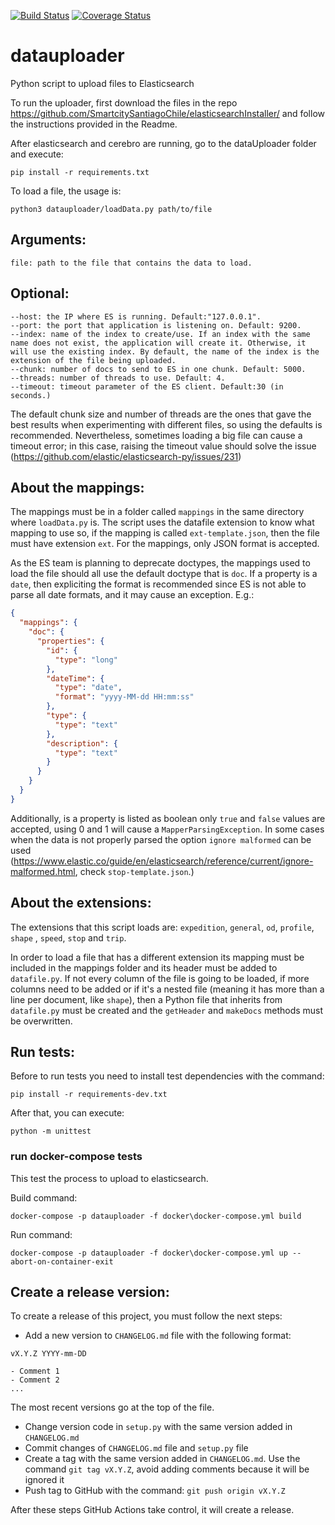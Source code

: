 [![Build Status](https://travis-ci.com/SmartcitySantiagoChile/dataUploader.svg?branch=master)](https://travis-ci.com/SmartcitySantiagoChile/dataUploader)   [![Coverage Status](https://coveralls.io/repos/github/SmartcitySantiagoChile/dataUploader/badge.svg?branch=master)](https://coveralls.io/github/SmartcitySantiagoChile/dataUploader?branch=master)

# datauploader

Python script to upload files to Elasticsearch

To run the uploader, first download the files in the
repo https://github.com/SmartcitySantiagoChile/elasticsearchInstaller/ and follow the instructions provided in the
Readme.

After elasticsearch and cerebro are running, go to the dataUploader folder and execute:

```shell
pip install -r requirements.txt
```

To load a file, the usage is:

```shell
python3 datauploader/loadData.py path/to/file
```

## Arguments:

    file: path to the file that contains the data to load.

## Optional:

    --host: the IP where ES is running. Default:"127.0.0.1".
    --port: the port that application is listening on. Default: 9200.
    --index: name of the index to create/use. If an index with the same name does not exist, the application will create it. Otherwise, it will use the existing index. By default, the name of the index is the extension of the file being uploaded.
    --chunk: number of docs to send to ES in one chunk. Default: 5000.
    --threads: number of threads to use. Default: 4.
    --timeout: timeout parameter of the ES client. Default:30 (in seconds.)

The default chunk size and number of threads are the ones that gave the best results when experimenting with different
files, so using the defaults is recommended. Nevertheless, sometimes loading a big file can cause a timeout error; in
this case, raising the timeout value should solve the issue (https://github.com/elastic/elasticsearch-py/issues/231)

## About the mappings:

The mappings must be in a folder called ```mappings``` in the same directory where ```loadData.py``` is. The script uses
the datafile extension to know what mapping to use so, if the mapping is called ```ext-template.json```, then the file
must have extension ```ext```. For the mappings, only JSON format is accepted.

As the ES team is planning to deprecate doctypes, the mappings used to load the file should all use the default doctype
that is ```doc```. If a property is a ```date```, then expliciting the format is recommended since ES is not able to
parse all date formats, and it may cause an exception. E.g.:

```json
{
  "mappings": {
    "doc": {
      "properties": {
        "id": {
          "type": "long"
        },
        "dateTime": {
          "type": "date",
          "format": "yyyy-MM-dd HH:mm:ss"
        },
        "type": {
          "type": "text"
        },
        "description": {
          "type": "text"
        }
      }
    }
  }
}
```

Additionally, is a property is listed as boolean only ```true``` and ```false``` values are accepted, using 0 and 1 will
cause a ```MapperParsingException```. In some cases when the data is not properly parsed the
option ```ignore malformed``` can be
used (https://www.elastic.co/guide/en/elasticsearch/reference/current/ignore-malformed.html,
check ```stop-template.json```.)

## About the extensions:

The extensions that this script loads are: ```expedition```, ```general```, ```od```, ```profile```, ```shape```
, ```speed```, ```stop``` and ```trip```.

In order to load a file that has a different extension its mapping must be included in the mappings folder and its
header must be added to ```datafile.py```. If not every column of the file is going to be loaded, if more columns need
to be added or if it's a nested file (meaning it has more than a line per document, like ```shape```), then a Python
file that inherits from ```datafile.py``` must be created and the ```getHeader``` and ```makeDocs``` methods must be
overwritten.

## Run tests:

Before to run tests you need to install test dependencies with the command:

```shell
pip install -r requirements-dev.txt
```

After that, you can execute:

```shell
python -m unittest
```

### run docker-compose tests

This test the process to upload to elasticsearch.

Build command:

```shell
docker-compose -p datauploader -f docker\docker-compose.yml build
```

Run command:

```shell
docker-compose -p datauploader -f docker\docker-compose.yml up --abort-on-container-exit
```

## Create a release version:

To create a release of this project, you must follow the next steps:

- Add a new version to `CHANGELOG.md` file with the following format:

```
vX.Y.Z YYYY-mm-DD

- Comment 1
- Comment 2
...
```

The most recent versions go at the top of the file.

- Change version code in `setup.py` with the same version added in `CHANGELOG.md`
- Commit changes of `CHANGELOG.md` file and `setup.py` file
- Create a tag with the same version added in `CHANGELOG.md`. Use the command `git tag vX.Y.Z`, avoid adding comments
  because it will be ignored it
- Push tag to GitHub with the command: `git push origin vX.Y.Z`

After these steps GitHub Actions take control, it will create a release.
